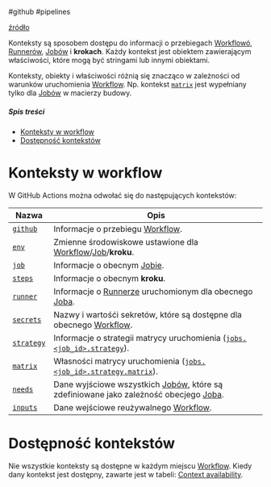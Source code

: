 #github #pipelines

[źródło](https://docs.github.com/en/actions/learn-github-actions/contexts#inputs-context)

Konteksty są sposobem dostępu do informacji o przebiegach [Workflowó](Workflow.md), [Runnerów](Runner.md), [Jobów](Job.md) i **krokach**. Każdy kontekst jest obiektem zawierającym właściwości, które mogą być stringami lub innymi obiektami.

Konteksty, obiekty i właściwości różnią się znacząco w zależności od warunków uruchomienia [Workflow](Workflow.md).
Np. kontekst [`matrix`](https://docs.github.com/en/actions/learn-github-actions/contexts#matrix-context) jest wypełniany tylko dla [Jobów](Job.md) w macierzy budowy.

##### Spis treści

- [Konteksty w workflow](#Konteksty%20w%20workflow)
- [Dostępność kontekstów](#Dostępność%20kontekstów)

# Konteksty w workflow

W GitHub Actions można odwołać się do następujących kontekstów:

| Nazwa                                                                                           | Opis                                                                                                                        |
| ----------------------------------------------------------------------------------------------- | --------------------------------------------------------------------------------------------------------------------------- |
| [`github`](https://docs.github.com/en/actions/learn-github-actions/contexts#github-context)     | Informacje o przebiegu [Workflow](Workflow.md).                                                                             |
| [`env`](https://docs.github.com/en/actions/learn-github-actions/contexts#env-context)           | Zmienne środowiskowe ustawione dla [Workflow](Workflow.md)/[Job](Job.md)/**kroku**.                                         |
| [`job`](https://docs.github.com/en/actions/learn-github-actions/contexts#job-context)           | Informacje o obecnym [Jobie](Job.md).                                                                                       |
| [`steps`](https://docs.github.com/en/actions/learn-github-actions/contexts#steps-context)       | Informacje o obecnym **kroku**.                                                                                             |
| [`runner`](https://docs.github.com/en/actions/learn-github-actions/contexts#runner-context)     | Informacje o [Runnerze](Runner.md) uruchomionym dla obecnego [Joba](Job.md).                                                |
| [`secrets`](https://docs.github.com/en/actions/learn-github-actions/contexts#secrets-context)   | Nazwy i wartośći sekretów, które są dostępne dla obecnego [Workflow](Workflow.md).                                          |
| [`strategy`](https://docs.github.com/en/actions/learn-github-actions/contexts#strategy-context) | Informacje o strategii matrycy uruchomienia ([`jobs.<job_id>.strategy`](Workflow%20syntax.md#jobs%20job_id%20strategy)).    |
| [`matrix`](https://docs.github.com/en/actions/learn-github-actions/contexts#matrix-context)     | Własności matrycy uruchomienia ([`jobs.<job_id>.strategy.matrix`](Workflow%20syntax.md#jobs%20job_id%20strategy%20matrix)). |
| [`needs`](https://docs.github.com/en/actions/learn-github-actions/contexts#needs-context)       | Dane wyjściowe wszystkich [Jobów](Job.md), które są zdefiniowane jako zależność obecjego [Joba](Job.md).                    |
| [`inputs`](https://docs.github.com/en/actions/learn-github-actions/contexts#inputs-context)     | Dane wejściowe reużywalnego [Workflow](Workflow.md).                                                                        |

# Dostępność kontekstów

Nie wszystkie konteksty są dostępne w każdym miejscu [Workflow](Workflow.md). Kiedy dany kontekst jest dostępny, zawarte jest w tabeli: [Context availability](https://docs.github.com/en/actions/learn-github-actions/contexts#context-availability).
